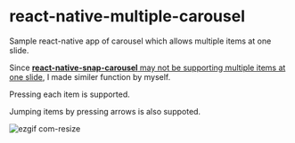 # react-native-multiple-carousel
Sample react-native app of carousel which allows multiple items at one slide.

Since [**react-native-snap-carousel** may not be supporting  multiple items at one slide](https://github.com/archriss/react-native-snap-carousel/issues/102), I made similer function by myself.

Pressing each item is supported.

Jumping items by pressing arrows is also suppoted.

![ezgif com-resize](https://user-images.githubusercontent.com/40135056/51665643-99dc8b80-1fff-11e9-9adc-83094c8efe75.gif)
